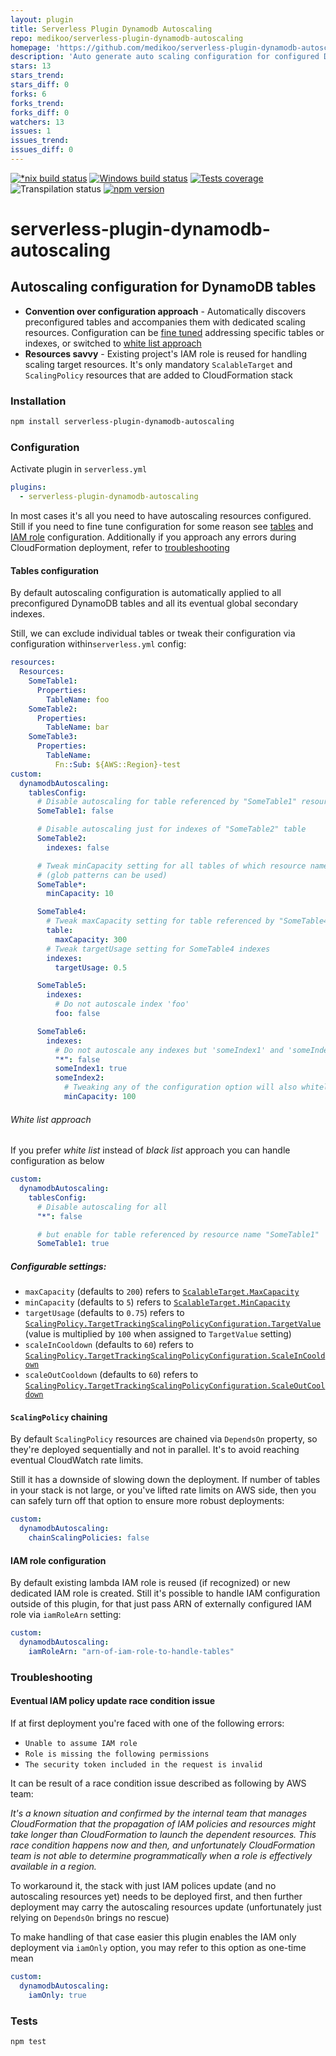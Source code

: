 ```yaml
---
layout: plugin
title: Serverless Plugin Dynamodb Autoscaling
repo: medikoo/serverless-plugin-dynamodb-autoscaling
homepage: 'https://github.com/medikoo/serverless-plugin-dynamodb-autoscaling'
description: 'Auto generate auto scaling configuration for configured DynamoDB tables'
stars: 13
stars_trend: 
stars_diff: 0
forks: 6
forks_trend: 
forks_diff: 0
watchers: 13
issues: 1
issues_trend: 
issues_diff: 0
---
```



[![*nix build status][nix-build-image]][nix-build-url]
[![Windows build status][win-build-image]][win-build-url]
[![Tests coverage][cov-image]][cov-url]
![Transpilation status][transpilation-image]
[![npm version][npm-image]][npm-url]

# serverless-plugin-dynamodb-autoscaling

## Autoscaling configuration for DynamoDB tables

- **Convention over configuration approach** - Automatically discovers preconfigured tables and accompanies them with dedicated scaling resources. Configuration can be [fine tuned](#tables-configuration) addressing specific tables or indexes, or switched to [white list approach](#white-list-approach)
- **Resources savvy** - Existing project's IAM role is reused for handling scaling target resources. It's only mandatory `ScalableTarget` and `ScalingPolicy` resources that are added to CloudFormation stack

### Installation

```bash
npm install serverless-plugin-dynamodb-autoscaling
```

### Configuration

Activate plugin in `serverless.yml`

```yaml
plugins:
  - serverless-plugin-dynamodb-autoscaling
```

In most cases it's all you need to have autoscaling resources configured.
Still if you need to fine tune configuration for some reason see [tables](#tables-configuration) and [IAM role](#iam-role-configuration) configuration. Additionally if you approach any errors during CloudFormation deployment, refer to [troubleshooting](#troubleshooting)

#### Tables configuration

By default autoscaling configuration is automatically applied to all preconfigured DynamoDB tables and all its eventual global secondary indexes.

Still, we can exclude individual tables or tweak their configuration via configuration within`serverless.yml` config:

```yaml
resources:
  Resources:
    SomeTable1:
      Properties:
        TableName: foo
    SomeTable2:
      Properties:
        TableName: bar
    SomeTable3:
      Properties:
        TableName:
          Fn::Sub: ${AWS::Region}-test
custom:
  dynamodbAutoscaling:
    tablesConfig:
      # Disable autoscaling for table referenced by "SomeTable1" resource name
      SomeTable1: false

      # Disable autoscaling just for indexes of "SomeTable2" table
      SomeTable2:
        indexes: false

      # Tweak minCapacity setting for all tables of which resource names start with SomeTable
      # (glob patterns can be used)
      SomeTable*:
        minCapacity: 10

      SomeTable4:
        # Tweak maxCapacity setting for table referenced by "SomeTable4" (just table)
        table:
          maxCapacity: 300
        # Tweak targetUsage setting for SomeTable4 indexes
        indexes:
          targetUsage: 0.5

      SomeTable5:
        indexes:
          # Do not autoscale index 'foo'
          foo: false

      SomeTable6:
        indexes:
          # Do not autoscale any indexes but 'someIndex1' and 'someIndex2'
          "*": false
          someIndex1: true
          someIndex2:
            # Tweaking any of the configuration option will also whitelist the index
            minCapacity: 100
```

###### White list approach

If you prefer _white list_ instead of _black list_ approach you can handle configuration as below

```yaml
custom:
  dynamodbAutoscaling:
    tablesConfig:
      # Disable autoscaling for all
      "*": false

      # but enable for table referenced by resource name "SomeTable1"
      SomeTable1: true
```

##### Configurable settings:

- `maxCapacity` (defaults to `200`) refers to [`ScalableTarget.MaxCapacity`](https://docs.aws.amazon.com/autoscaling/application/APIReference/API_ScalableTarget.html)
- `minCapacity` (defaults to `5`) refers to [`ScalableTarget.MinCapacity`](https://docs.aws.amazon.com/autoscaling/application/APIReference/API_ScalableTarget.html)
- `targetUsage` (defaults to `0.75`) refers to [`ScalingPolicy.TargetTrackingScalingPolicyConfiguration.TargetValue`](https://docs.aws.amazon.com/autoscaling/application/APIReference/API_TargetTrackingScalingPolicyConfiguration.html) (value is multiplied by `100` when assigned to `TargetValue` setting)
- `scaleInCooldown` (defaults to `60`) refers to [`ScalingPolicy.TargetTrackingScalingPolicyConfiguration.ScaleInCooldown`](https://docs.aws.amazon.com/autoscaling/application/APIReference/API_TargetTrackingScalingPolicyConfiguration.html)
- `scaleOutCooldown` (defaults to `60`) refers to [`ScalingPolicy.TargetTrackingScalingPolicyConfiguration.ScaleOutCooldown`](https://docs.aws.amazon.com/autoscaling/application/APIReference/API_TargetTrackingScalingPolicyConfiguration.html)

#### `ScalingPolicy` chaining

By default `ScalingPolicy` resources are chained via `DependsOn` property, so they're deployed sequentially and not in parallel. It's to avoid reaching eventual CloudWatch rate limits.

Still it has a downside of slowing down the deployment. If number of tables in your stack is not large, or you've lifted rate limits on AWS side, then you can safely turn off that option to ensure more robust deployments:

```yaml
custom:
  dynamodbAutoscaling:
    chainScalingPolicies: false
```

#### IAM role configuration

By default existing lambda IAM role is reused (if recognized) or new dedicated IAM role is created.
Still it's possible to handle IAM configuration outside of this plugin, for that just pass ARN of externally configured IAM role via `iamRoleArn` setting:

```yaml
custom:
  dynamodbAutoscaling:
    iamRoleArn: "arn-of-iam-role-to-handle-tables"
```

### Troubleshooting

#### Eventual IAM policy update race condition issue

If at first deployment you're faced with one of the following errors:

- `Unable to assume IAM role`
- `Role is missing the following permissions`
- `The security token included in the request is invalid`

It can be result of a race condition issue described as following by AWS team:

_It's a known situation and confirmed by the internal team that manages CloudFormation that the propagation of IAM policies and resources might take longer than CloudFormation to launch the dependent resources. This race condition happens now and then, and unfortunately CloudFormation team is not able to determine programmatically when a role is effectively available in a region._

To workaround it, the stack with just IAM polices update (and no autoscaling resources yet) needs to be deployed first, and then further deployment may carry the autoscaling resources update (unfortunately just relying on `DependsOn` brings no rescue)

To make handling of that case easier this plugin enables the IAM only deployment via `iamOnly` option, you may refer to this option as one-time mean

```yaml
custom:
  dynamodbAutoscaling:
    iamOnly: true
```

### Tests

```bash
npm test
```

[nix-build-image]: https://semaphoreci.com/api/v1/medikoo-org/serverless-plugin-dynamodb-autoscaling/branches/master/shields_badge.svg
[nix-build-url]: https://semaphoreci.com/medikoo-org/serverless-plugin-dynamodb-autoscaling
[win-build-image]: https://ci.appveyor.com/api/projects/status/nn6s7mu5f9e14h6o?svg=true
[win-build-url]: https://ci.appveyor.com/project/medikoo/serverless-plugin-dynamodb-autoscaling
[cov-image]: https://img.shields.io/codecov/c/github/medikoo/serverless-plugin-dynamodb-autoscaling.svg
[cov-url]: https://codecov.io/gh/medikoo/serverless-plugin-dynamodb-autoscaling
[transpilation-image]: https://img.shields.io/badge/transpilation-free-brightgreen.svg
[npm-image]: https://img.shields.io/npm/v/serverless-plugin-dynamodb-autoscaling.svg
[npm-url]: https://www.npmjs.com/package/serverless-plugin-dynamodb-autoscaling
